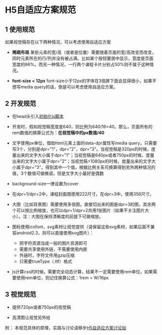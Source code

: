 # H5自适应方案规范
## 1 使用规范
如果视觉稿存在以下两种情况，可以考虑使用自适应方案
+ **稀疏布局**
某些元素的宽/高（或者是位置）需要随着页面的宽/高改变而改变，同时元素所在的行/列并没有被占满。比如某个按钮要居中显示，宽度是页面宽度的66%。而另一种情况，一行两个课程卡片分别占50%则不属于这种情况。

+ **font-size < 12px**
font-size小于12px的字体在3倍屏下面会显得很小，如果不想写media query的话，倒是可以考虑使用自适应方案。

## 2 开发规范
+ 在head头引入[初始化js脚本](https://github.com/imweb/mobile/blob/master/src/fisComponents/rem.html)

+ 开发时，假如视觉稿宽度是640，则比例为640/16=40。那么，页面所有的rem数值的换算公式为：**在视觉稿中的px数值/40**

+ 文字使用px单位，借助html元素上面的data-dpr属性写media query，只需要写3个，分别是dpr="1"，dpr="2"，dpr="3"。当视觉稿是320px的时候，度量出来的文字大小属于dpr="1"；当视觉稿是640px或者750px的时候，度量出来的文字大小属于dpr="2"；当视觉稿>1080px的时候，度量出来的文字大小属于dpr="3"。得到其中一个值，根据比例关系可换算得到另外两种情况的值，3个数值可做微调，但是文字大小最好是偶数

+ background-size一律设置为cover

+ 在dpr=1/dpr=2中，课程封面图使用222尺寸。在dpr=3中，使用356尺寸。

+ 大图（比如背景图）需要使用多倍图。直接切出来的图是dpr=3的图，其余两个可以按比例缩放，也可以dpr=1/dpr=2共用1张图片（如果不关注图片大小）。注：大图在保持清晰度的前提下可做缩放。

+ 图标使用icofont，svg素材让视觉提供（请保留这些svg素材，如果后面不兼容android2.3，则可以直接使用svg图片）：
	+ 把字符资源当成一般的图片资源即可
	+ 需要共享使用外链，不需要使用内嵌
	+ 外链时，字符文件用gzip压缩
	+ 只需要trueType（.ttf）格式

+ js计算css的时候，需要完全动态计算，结果不一定需要使用rem单位，如果需要使用rem单位，则记住换算公式：1rem = W/16px

## 3 视觉规范
+ 提供720px或者750px的视觉稿

+ 高清图让视觉另外给

附：
本规范具体的原理，实践与讨论请移步[H5自适应方案讨论贴](https://github.com/imweb/mobile/issues/3)
